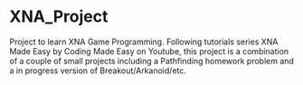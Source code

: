 XNA_Project
===========

Project to learn XNA Game Programming.
Following tutorials series XNA Made Easy by Coding Made Easy on Youtube, this project is a combination of a couple
of small projects including a Pathfinding homework problem and a in progress version of Breakout/Arkanoid/etc.
